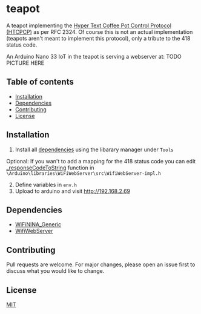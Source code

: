 # teapot

A teapot implementing the [Hyper Text Coffee Pot Control Protocol (HTCPCP)](https://en.wikipedia.org/wiki/Hyper_Text_Coffee_Pot_Control_Protocol) as per RFC 2324.
Of course this is not an actual implementation (teapots aren't meant to implement this protocol), only a tribute to the 418 status code.

An Arduino Nano 33 IoT in the teapot is serving a webserver at: TODO
PICTURE HERE

## Table of contents

- [Installation](#installation)
- [Dependencies](#dependencies)
- [Contributing](#contributing)
- [License](#license)

## Installation

1. Install all [dependencies](#dependencies) using the libarary manager under `Tools`

Optional: If you wan't to add a mapping for the 418 status code you can edit [\_responseCodeToString](https://github.com/khoih-prog/WiFiWebServer/blob/master/src/WiFiWebServer-impl.h) function in `\Arduino\libraries\WiFiWebServer\src\WifiWebServer-impl.h`

2. Define variables in `env.h`
3. Upload to arduino and visit http://192.168.2.69

## Dependencies

- [WiFiNINA_Generic](https://github.com/khoih-prog/WiFiNINA_Generic)
- [WifiWebServer](https://github.com/khoih-prog/WiFiWebServer)

## Contributing

Pull requests are welcome. For major changes, please open an issue first to discuss what you would like to change.

## License

[MIT](https://choosealicense.com/licenses/mit/)
